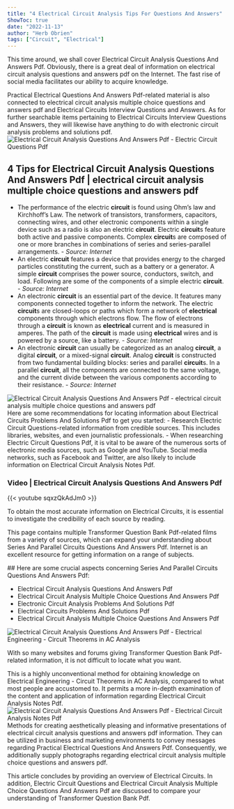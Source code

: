 ```yaml
---
title: "4 Electrical Circuit Analysis Tips For Questions And Answers"
ShowToc: true 
date: "2022-11-13"
author: "Herb Obrien" 
tags: ["Circuit", "Electrical"]
---
```


	
This time around, we shall cover Electrical Circuit Analysis Questions And Answers Pdf. Obviously, there is a great deal of information on electrical circuit analysis questions and answers pdf on the Internet. The fast rise of social media facilitates our ability to acquire knowledge.

Practical Electrical Questions And Answers Pdf-related material is also connected to electrical circuit analysis multiple choice questions and answers pdf and Electrical Circuits Interview Questions and Answers. As for further searchable items pertaining to Electrical Circuits Interview Questions and Answers, they will likewise have anything to do with electronic circuit analysis problems and solutions pdf.
<img loading="lazy" src="https://electricalacademia.com/wp-content/uploads/2019/10/parallel-rc-circuit.gif" onerror="this.onerror=null;this.src='https://blogger.googleusercontent.com/img/a/AVvXsEhe7F7TRXHtjiKvHb5vS7DmnxvpHiDyoYyYvm1nHB3Qp2_w3BnM6A2eq4v7FYxCC9bfZt3a9vIMtAYEKUiaDQbHMg-ViyGmRIj39MLp0bGFfgfYw1Dc9q_H-T0wiTm3l0Uq42dETrN9eC8aGJ9_IORZsxST1AcLR7np1koOfcc7tnHa4S8Mwz_xD9d0=s16000';" alt="Electrical Circuit Analysis Questions And Answers Pdf - Electric Circuit Questions Pdf" >

## 4 Tips for Electrical Circuit Analysis Questions And Answers Pdf | electrical circuit analysis multiple choice questions and answers pdf
-   The performance of the electric **circuit** is found using Ohm’s law and Kirchhoff’s Law. The network of transistors, transformers, capacitors, connecting wires, and other electronic components within a single device such as a radio is also an electric **circuit**. Electric **circuit**s feature both active and passive components. Complex **circuit**s are composed of one or more branches in combinations of series and series-parallel arrangements. - <cite>Source: Internet</cite>
-   An electric **circuit** features a device that provides energy to the charged particles constituting the current, such as a battery or a generator. A simple **circuit** comprises the power source, conductors, switch, and load. Following are some of the components of a simple electric **circuit**. - <cite>Source: Internet</cite>
-   An electronic **circuit** is an essential part of the device. It features many components connected together to inform the network. The electric **circuit**s are closed-loops or paths which form a network of **electrical** components through which electrons flow. The flow of electrons through a **circuit** is known as **electrical** current and is measured in amperes. The path of the **circuit** is made using **electrical** wires and is powered by a source, like a battery. - <cite>Source: Internet</cite>
-   An electronic **circuit** can usually be categorized as an analog **circuit**, a digital **circuit**, or a mixed-signal **circuit**. Analog **circuit** is constructed from two fundamental building blocks: series and parallel **circuit**s. In a parallel **circuit**, all the components are connected to the same voltage, and the current divide between the various components according to their resistance. - <cite>Source: Internet</cite>


<img loading="lazy" src="http://www.fixya.com/uploads/images/26357451-kqff1xjjojjermpiwbwmutqa-4-0.jpg" onerror="this.onerror=null;this.src='https://blogger.googleusercontent.com/img/a/AVvXsEhe7F7TRXHtjiKvHb5vS7DmnxvpHiDyoYyYvm1nHB3Qp2_w3BnM6A2eq4v7FYxCC9bfZt3a9vIMtAYEKUiaDQbHMg-ViyGmRIj39MLp0bGFfgfYw1Dc9q_H-T0wiTm3l0Uq42dETrN9eC8aGJ9_IORZsxST1AcLR7np1koOfcc7tnHa4S8Mwz_xD9d0=s16000';" alt="Electrical Circuit Analysis Questions And Answers Pdf - electrical circuit analysis multiple choice questions and answers pdf" >
Here are some recommendations for locating information about Electrical Circuits Problems And Solutions Pdf to get you started:
- Research Electric Circuit Questions-related information from credible sources. This includes libraries, websites, and even journalistic professionals.
- When researching Electric Circuit Questions Pdf, it is vital to be aware of the numerous sorts of electronic media sources, such as Google and YouTube. Social media networks, such as Facebook and Twitter, are also likely to include information on Electrical Circuit Analysis Notes Pdf.

### Video | Electrical Circuit Analysis Questions And Answers Pdf
{{< youtube sqxzQkAdJm0 >}} 

To obtain the most accurate information on Electrical Circuits, it is essential to investigate the credibility of each source by reading.

This page contains multiple Transformer Question Bank Pdf-related films from a variety of sources, which can expand your understanding about Series And Parallel Circuits Questions And Answers Pdf. Internet is an excellent resource for getting information on a range of subjects.
<script async="async" data-cfasync="false" src="//normallydemandedalter.com/fe63df3c5408708b15d8dc3d9b206b31/invoke.js"></script>
<div id="container-fe63df3c5408708b15d8dc3d9b206b31"></div>
## Here are some crucial aspects concerning Series And Parallel Circuits Questions And Answers Pdf:

- Electrical Circuit Analysis Questions And Answers Pdf
- Electrical Circuit Analysis Multiple Choice Questions And Answers Pdf
- Electronic Circuit Analysis Problems And Solutions Pdf
- Electrical Circuits Problems And Solutions Pdf
- Electrical Circuit Analysis Multiple Choice Questions And Answers Pdf

 <img loading="lazy" src="https://imgv2-1-f.scribdassets.com/img/document/334060943/original/1acdf0fc08/1564335353?v=1" onerror="this.onerror=null;this.src='https://blogger.googleusercontent.com/img/a/AVvXsEhe7F7TRXHtjiKvHb5vS7DmnxvpHiDyoYyYvm1nHB3Qp2_w3BnM6A2eq4v7FYxCC9bfZt3a9vIMtAYEKUiaDQbHMg-ViyGmRIj39MLp0bGFfgfYw1Dc9q_H-T0wiTm3l0Uq42dETrN9eC8aGJ9_IORZsxST1AcLR7np1koOfcc7tnHa4S8Mwz_xD9d0=s16000';" alt="Electrical Circuit Analysis Questions And Answers Pdf - Electrical Engineering - Circuit Theorems in AC Analysis" >

With so many websites and forums giving Transformer Question Bank Pdf-related information, it is not difficult to locate what you want.

This is a highly unconventional method for obtaining knowledge on Electrical Engineering - Circuit Theorems in AC Analysis, compared to what most people are accustomed to. It permits a more in-depth examination of the content and application of information regarding Electrical Circuit Analysis Notes Pdf.
<img loading="lazy" src="http://www.electricaltechnology.org/wp-content/uploads/2012/02/httpelectricaltechnology1.blogspot.com_-610x330.png" onerror="this.onerror=null;this.src='https://blogger.googleusercontent.com/img/a/AVvXsEhe7F7TRXHtjiKvHb5vS7DmnxvpHiDyoYyYvm1nHB3Qp2_w3BnM6A2eq4v7FYxCC9bfZt3a9vIMtAYEKUiaDQbHMg-ViyGmRIj39MLp0bGFfgfYw1Dc9q_H-T0wiTm3l0Uq42dETrN9eC8aGJ9_IORZsxST1AcLR7np1koOfcc7tnHa4S8Mwz_xD9d0=s16000';" alt="Electrical Circuit Analysis Questions And Answers Pdf - Electrical Circuit Analysis Notes Pdf" >
Methods for creating aesthetically pleasing and informative presentations of electrical circuit analysis questions and answers pdf information. They can be utilized in business and marketing environments to convey messages regarding Practical Electrical Questions And Answers Pdf. Consequently, we additionally supply photographs regarding electrical circuit analysis multiple choice questions and answers pdf.

This article concludes by providing an overview of Electrical Circuits. In addition, Electric Circuit Questions and Electrical Circuit Analysis Multiple Choice Questions And Answers Pdf are discussed to compare your understanding of Transformer Question Bank Pdf.
	
	

